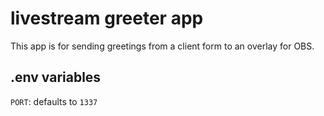 # livestream greeter app

This app is for sending greetings from a client form to an overlay for OBS.

## .env variables

`PORT`: defaults to `1337`
